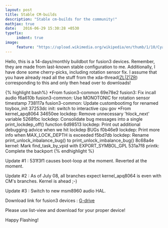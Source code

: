 ```yaml
---
layout: post
title: Stable CM-builds
description: "Stable cm-builds for the community!"
mathjax: true
date:   2016-06-29 15:30:28 +0530
typefix:
     indent: true
image:
     feature: "https://upload.wikimedia.org/wikipedia/en/thumb/1/10/CyanogenMod_logo.svg/1524px-CyanogenMod_logo.svg.png"
---
```


Hello, this is a 14-days/monthly buildbot for fusion3 devices. Remember, they are made from last-known stable
configuration to me. Additionally, I have done some cherry-picks, including rotation sensor fix.
I assume that you have already read all the stuff from the xda-thread([ZL](http://forum.xda-developers.com/xperia-zl/development/stable-cyanogenmod-t3407662)|[Z](http://forum.xda-developers.com/xperia-z/development/stable-cyanogenmod-t3407658)|[ZR](http://forum.xda-developers.com/xperia-zr/development/stable-cyanogenmod-t3407650)) corresponding to this and only then head
over to downloads!

{% highlight bash%}
*From fusion3-common
69e78e2 fusion3: Fix incall audio
f6a610b fusion3-common: Use MONOTONIC for rotation sensor timestamp
738117a fusion3-common: Update custombootimg for renamed toybox_init
37253dc init: switch to interactive cpu gov
*From kernel_apq8064
34650ee lockdep: Remove unnecessary 'hlock_next' variable
5268fbc lockdep: Consolidate bug messages into a single print_lockdep_off() function
6d98513 lockdep: Print out additional debugging advice when we hit lockdep BUGs
f0b46e9 lockdep: Print more info when MAX_LOCK_DEPTH is exceeded
f5bd7db lockdep: Rename print_unlock_inbalance_bug() to print_unlock_imbalance_bug()
8c68a4e kernel: Mark find_task_by_vpid with EXPORT_SYMBOL_GPL
531a7f8 printk: Complete the backport
{% endhighlight %}

Update #1 : 531f3f1 causes boot-loop at the moment. Reverted at the moment.

Update #2 : As of July 08, all branches expect kernel_apq8064 is even with CM's branches. Kernel is ahead ;-)

Update #3 : Switch to new msm8960 audio HAL.

Download link for fusion3 devices : [G-drive](https://drive.google.com/open?id=0B9yrk5QZnasiV1BaY1libUdBbWc)

Please use list-view and download for your proper device!

Happy Flashing!
